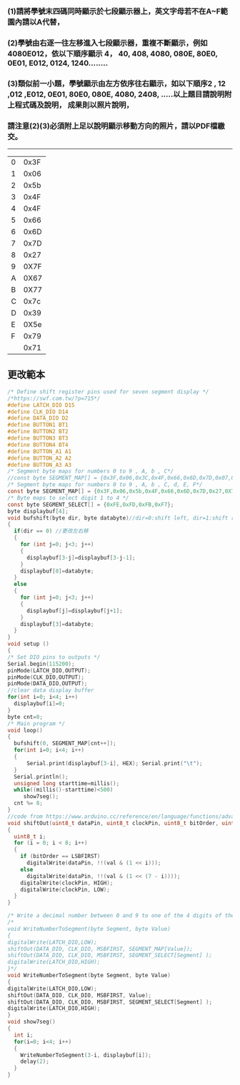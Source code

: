 ### (1)請將學號末四碼同時顯示於七段顯示器上，英文字母若不在A~F範園內請以A代替，
### (2)學號由右逐一往左移進入七段顯示器，重複不斷顯示，例如4080E012，依以下順序顯示 4， 40, 408, 4080, 080E, 80E0, 0E01, E012, 0124, 1240........
### (3)類似前一小題，學號顯示由左方依序往右顯示，如以下順序2 , 12 ,012 ,E012, 0E01, 80E0, 080E, 4080, 2408, .....以上題目請說明附上程式碼及說明， 成果則以照片說明，

### 請注意(2)(3)必須附上足以說明顯示移動方向的照片，請以PDF檔繳交。
___
| | |
|-|-|
|0|0x3F|
|1|0x06|
|2|0x5b|
|3|0x4F|
|4|0x4F|
|5|0x66|
|6|0x6D|
|7|0x7D|
|8|0x27|
|9|0X7F|
|A|0X67|
|B|0X77|
|C|0x7c|
|D|0x39|
|E|0X5e|
|F|0x79|
| |0x71|

## 更改範本
```C
/* Define shift register pins used for seven segment display */
/*https://swf.com.tw/?p=715*/
#define LATCH_DIO D15   
#define CLK_DIO D14
#define DATA_DIO D2
#define BUTTON1 BT1
#define BUTTON2 BT2
#define BUTTON3 BT3
#define BUTTON4 BT4
#define BUTTON_A1 A1
#define BUTTON_A2 A2
#define BUTTON_A3 A3
/* Segment byte maps for numbers 0 to 9 , A, b , C*/
//const byte SEGMENT_MAP[] = {0x3F,0x06,0x3C,0x4F,0x66,0x6D,0x7D,0x07,0X7F,0X6F,0X77,0X7C,0X39};
/* Segment byte maps for numbers 0 to 9 , A, b , C, d, E, F*/
const byte SEGMENT_MAP[] = {0x3F,0x06,0x5b,0x4F,0x66,0x6D,0x7D,0x27,0X7F,0X67,0X77,0x7c,0x39,0X5e,0x79,0x71};
/* Byte maps to select digit 1 to 4 */
const byte SEGMENT_SELECT[] = {0xFE,0xFD,0xFB,0xF7};
byte displaybuf[4];
void bufshift(byte dir, byte databyte)//dir=0:shift left, dir=1:shift right
{
  if(dir == 0) //更改左右移
  {
    for (int j=0; j<3; j++)
    {
      displaybuf[3-j]=displaybuf[3-j-1];
    }
    displaybuf[0]=databyte;
  }
  else
  {
    for (int j=0; j<3; j++)
    {
      displaybuf[j]=displaybuf[j+1];
    }
    displaybuf[3]=databyte;
  }
}
void setup ()
{
/* Set DIO pins to outputs */
Serial.begin(115200);
pinMode(LATCH_DIO,OUTPUT);
pinMode(CLK_DIO,OUTPUT);
pinMode(DATA_DIO,OUTPUT);
//clear data display buffer
for(int i=0; i<4; i++)
  displaybuf[i]=0;
}
byte cnt=0; 
/* Main program */
void loop()
{
  bufshift(0, SEGMENT_MAP[cnt++]);
  for(int i=0; i<4; i++)
  {
      Serial.print(displaybuf[3-i], HEX); Serial.print("\t");
  }
  Serial.println();
  unsigned long starttime=millis();
  while((millis()-starttime)<500)
     show7seg();
  cnt %= 8;
}
//code from https://www.arduino.cc/reference/en/language/functions/advanced-io/shiftout/
void shiftOut(uint8_t dataPin, uint8_t clockPin, uint8_t bitOrder, uint8_t val)
{
  uint8_t i;
  for (i = 0; i < 8; i++)  
  {
    if (bitOrder == LSBFIRST)
      digitalWrite(dataPin, !!(val & (1 << i)));
    else
      digitalWrite(dataPin, !!(val & (1 << (7 - i))));
    digitalWrite(clockPin, HIGH);
    digitalWrite(clockPin, LOW);
  }
}

/* Write a decimal number between 0 and 9 to one of the 4 digits of the display */
/*
void WriteNumberToSegment(byte Segment, byte Value)
{
digitalWrite(LATCH_DIO,LOW);
shiftOut(DATA_DIO, CLK_DIO, MSBFIRST, SEGMENT_MAP[Value]);
shiftOut(DATA_DIO, CLK_DIO, MSBFIRST, SEGMENT_SELECT[Segment] );
digitalWrite(LATCH_DIO,HIGH);
}*/
void WriteNumberToSegment(byte Segment, byte Value)
{
digitalWrite(LATCH_DIO,LOW);
shiftOut(DATA_DIO, CLK_DIO, MSBFIRST, Value);
shiftOut(DATA_DIO, CLK_DIO, MSBFIRST, SEGMENT_SELECT[Segment] );
digitalWrite(LATCH_DIO,HIGH);
}
void show7seg()
{
  int i;
  for(i=0; i<4; i++)
  {
    WriteNumberToSegment(3-i, displaybuf[i]);
    delay(2);
  }
}
```
